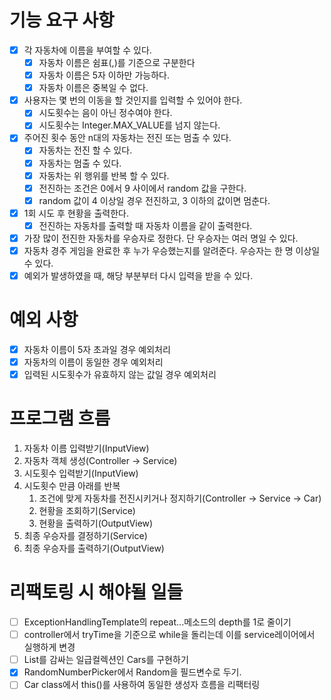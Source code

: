 # 기능 요구 사항

- [x] 각 자동차에 이름을 부여할 수 있다.
    - [x] 자동차 이름은 쉼표(,)를 기준으로 구분한다
    - [x] 자동차 이름은 5자 이하만 가능하다.
    - [x] 자동차 이름은 중복일 수 없다.
- [x] 사용자는 몇 번의 이동을 할 것인지를 입력할 수 있어야 한다.
    - [x] 시도횟수는 음이 아닌 정수여야 한다.
    - [x] 시도횟수는 Integer.MAX_VALUE를 넘지 않는다.
- [x] 주어진 횟수 동안 n대의 자동차는 전진 또는 멈출 수 있다.
    - [x] 자동차는 전진 할 수 있다.
    - [x] 자동차는 멈출 수 있다.
    - [x] 자동차는 위 행위를 반복 할 수 있다.
    - [x] 전진하는 조건은 0에서 9 사이에서 random 값을 구한다.
    - [x] random 값이 4 이상일 경우 전진하고, 3 이하의 값이면 멈춘다.
- [x] 1회 시도 후 현황을 출력한다.
    - [x] 전진하는 자동차를 출력할 때 자동차 이름을 같이 출력한다.
- [x] 가장 많이 전진한 자동차를 우승자로 정한다. 단 우승자는 여러 명일 수 있다.
- [x] 자동차 경주 게임을 완료한 후 누가 우승했는지를 알려준다. 우승자는 한 명 이상일 수 있다.
- [x] 예외가 발생하였을 때, 해당 부분부터 다시 입력을 받을 수 있다.

# 예외 사항
- [x] 자동차 이름이 5자 초과일 경우 예외처리
- [x] 자동차의 이름이 동일한 경우 예외처리
- [x] 입력된 시도횟수가 유효하지 않는 값일 경우 예외처리

# 프로그램 흐름

1. 자동차 이름 입력받기(InputView)
2. 자동차 객체 생성(Controller → Service)
3. 시도횟수 입력받기(InputView)
4. 시도횟수 만큼 아래를 반복
    1. 조건에 맞게 자동차를 전진시키거나 정지하기(Controller → Service → Car)
    2. 현황을 조회하기(Service)
    3. 현황을 출력하기(OutputView)
5. 최종 우승자를 결정하기(Service)
6. 최종 우승자를 출력하기(OutputView)

# 리팩토링 시 해야될 일들
- [ ] ExceptionHandlingTemplate의 repeat...메소드의 depth를 1로 줄이기
- [ ] controller에서 tryTime을 기준으로 while을 돌리는데 이를 service레이어에서 실행하게 변경
- [ ] List<Car>를 감싸는 일급컬렉션인 Cars를 구현하기
- [x] RandomNumberPicker에서 Random을 필드변수로 두기.
- [ ] Car class에서 this()를 사용하여 동일한 생성자 흐름을 리팩터링
